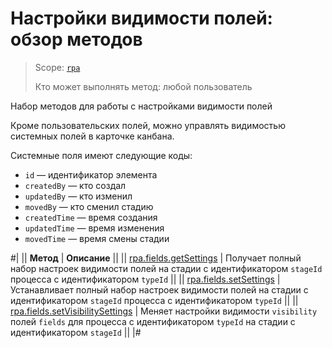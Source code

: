 # Настройки видимости полей: обзор методов

> Scope: [`rpa`](../../../scopes/permissions.md)
>
> Кто может выполнять метод: любой пользователь

Набор методов для работы с настройками видимости полей

Кроме пользовательских полей, можно управлять видимостью системных полей в карточке канбана.

Системные поля имеют следующие коды:

- `id` — идентификатор элемента
- `createdBy` — кто создал
- `updatedBy` — кто изменил
- `movedBy` — кто сменил стадию
- `createdTime` — время создания
- `updatedTime` — время изменения
- `movedTime` — время смены стадии

#|
|| **Метод** | **Описание** ||
|| [rpa.fields.getSettings](./rpa-fields-get-settings.md) | Получает полный набор настроек видимости полей на стадии с идентификатором `stageId` процесса с идентификатором `typeId` ||
|| [rpa.fields.setSettings](./rpa-fields-set-settings.md) | Устанавливает полный набор настроек видимости полей на стадии с идентификатором `stageId` процесса с идентификатором `typeId` ||
|| [rpa.fields.setVisibilitySettings](./rpa-fields-set-visibility-settings.md) | Меняет настройки видимости `visibility` полей `fields` для процесса с идентификатором `typeId` на стадии с идентификатором `stageId` ||
|#